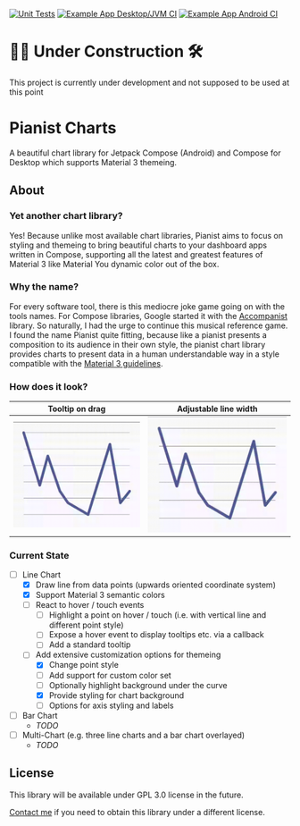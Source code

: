 [![Unit Tests](https://github.com/antoniusnaumann/pianist-charts/actions/workflows/test.yml/badge.svg)](https://github.com/antoniusnaumann/pianist-charts/actions/workflows/test.yml) [![Example App Desktop/JVM CI](https://github.com/antoniusnaumann/pianist-charts/actions/workflows/desktop-jvm.yml/badge.svg)](https://github.com/antoniusnaumann/pianist-charts/actions/workflows/desktop-jvm.yml) [![Example App Android CI](https://github.com/antoniusnaumann/pianist-charts/actions/workflows/android.yml/badge.svg)](https://github.com/antoniusnaumann/pianist-charts/actions/workflows/android.yml)

# 👷🚧 Under Construction 🛠
This project is currently under development and not supposed to be used at this point

# Pianist Charts
A beautiful chart library for Jetpack Compose (Android) and Compose for Desktop which supports Material 3 themeing.

## About
### Yet another chart library?
Yes! Because unlike most available chart libraries, Pianist aims to focus on styling and themeing to bring beautiful charts to your dashboard apps written in Compose, supporting all the latest and greatest features of Material 3 like Material You dynamic color out of the box.

### Why the name?
For every software tool, there is this mediocre joke game going on with the tools names. For Compose libraries, Google started it with the [Accompanist](https://github.com/google/accompanist) library. So naturally, I had the urge to continue this musical reference game. I found the name Pianist quite fitting, because like a pianist presents a composition to its audience in their own style, the pianist chart library provides charts to present data in a human understandable way in a style compatible with the [Material 3 guidelines](https://m3.material.io).

### How does it look?
| Tooltip on drag                    | Adjustable line width              |
|------------------------------------|------------------------------------|
| ![](example/pianist-example-1.gif) | ![](example/pianist-example-2.gif) |

### Current State

- [ ] Line Chart
  - [x] Draw line from data points (upwards oriented coordinate system)
  - [x] Support Material 3 semantic colors
  - [ ] React to hover / touch events   
    - [ ] Highlight a point on hover / touch (i.e. with vertical line and different point style)
    - [ ] Expose a hover event to display tooltips etc. via a callback
    - [ ] Add a standard tooltip
  - [ ] Add extensive customization options for themeing
    - [x] Change point style
    - [ ] Add support for custom color set
    - [ ] Optionally highlight background under the curve
    - [X] Provide styling for chart background
    - [ ] Options for axis styling and labels
- [ ] Bar Chart
  - *TODO*
- [ ] Multi-Chart (e.g. three line charts and a bar chart overlayed)
  - *TODO*
## License
This library will be available under GPL 3.0 license in the future.

[Contact me](mailto:hi@antonius.dev) if you need to obtain this library under a different license.
